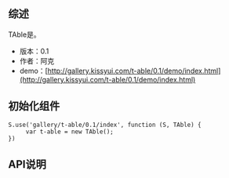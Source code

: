 ## 综述

TAble是。

* 版本：0.1
* 作者：阿克
* demo：[http://gallery.kissyui.com/t-able/0.1/demo/index.html](http://gallery.kissyui.com/t-able/0.1/demo/index.html)

## 初始化组件
		
    S.use('gallery/t-able/0.1/index', function (S, TAble) {
         var t-able = new TAble();
    })
	
	

## API说明
